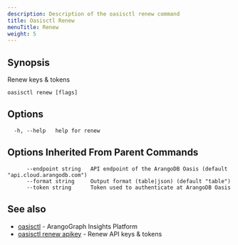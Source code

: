 ```yaml
---
description: Description of the oasisctl renew command
title: Oasisctl Renew
menuTitle: Renew
weight: 5
---
```

## Synopsis
Renew keys & tokens

```
oasisctl renew [flags]
```

## Options
```
  -h, --help   help for renew
```

## Options Inherited From Parent Commands
```
      --endpoint string   API endpoint of the ArangoDB Oasis (default "api.cloud.arangodb.com")
      --format string     Output format (table|json) (default "table")
      --token string      Token used to authenticate at ArangoDB Oasis
```

## See also
* [oasisctl](../options.md)	 - ArangoGraph Insights Platform
* [oasisctl renew apikey](renew-apikey.md)	 - Renew API keys & tokens

